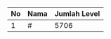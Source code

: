 | No | Nama            | Jumlah Level |
|----|-----------------|--------------|
| 1  | #    |    5706        |
